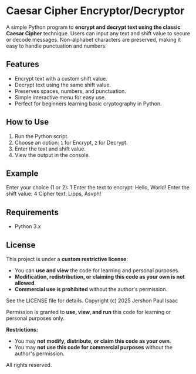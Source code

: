 # Caesar Cipher Encryptor/Decryptor

A simple Python program to **encrypt and decrypt text using the classic Caesar Cipher** technique. Users can input any text and shift value to secure or decode messages. Non-alphabet characters are preserved, making it easy to handle punctuation and numbers.

## Features
- Encrypt text with a custom shift value.
- Decrypt text using the same shift value.
- Preserves spaces, numbers, and punctuation.
- Simple interactive menu for easy use.
- Perfect for beginners learning basic cryptography in Python.

## How to Use
1. Run the Python script.
2. Choose an option: `1` for Encrypt, `2` for Decrypt.
3. Enter the text and shift value.
4. View the output in the console.

## Example
Enter your choice (1 or 2): 1
Enter the text to encrypt: Hello, World!
Enter the shift value: 4
Cipher text: Lipps, Asvph!


## Requirements
- Python 3.x

## License
This project is under a **custom restrictive license**:

- You can **use and view** the code for learning and personal purposes.
- **Modification, redistribution, or claiming this code as your own is not allowed**.
- **Commercial use is prohibited** without the author's permission.

See the LICENSE file for details.
Copyright (c) 2025 Jershon Paul Isaac

Permission is granted to **use, view, and run** this code for learning or personal purposes only.

**Restrictions:**
- You may **not modify, distribute, or claim this code as your own**.
- You may **not use this code for commercial purposes** without the author's permission.

All rights reserved.



